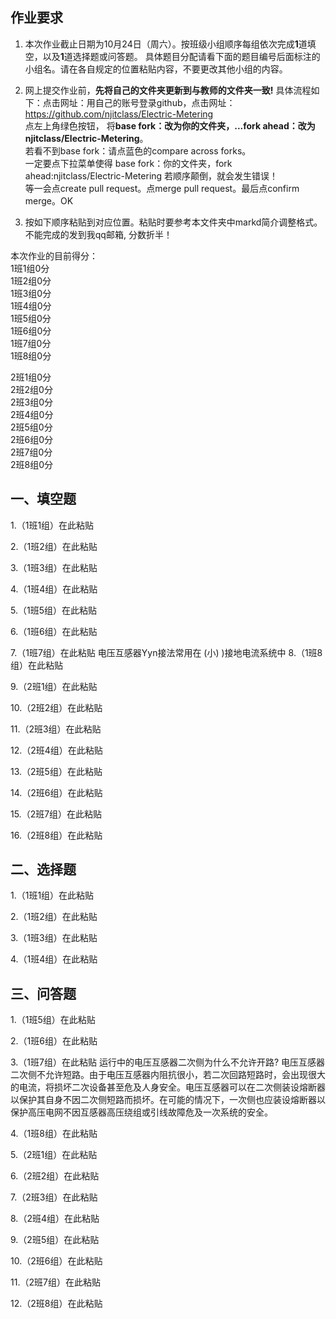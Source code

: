 ## 作业要求

1. 本次作业截止日期为10月24日（周六）。按班级小组顺序每组依次完成**1**道填空，以及**1**道选择题或问答题。 具体题目分配请看下面的题目编号后面标注的小组名。请在各自规定的位置粘贴内容，不要更改其他小组的内容。 

2. 网上提交作业前，**先将自己的文件夹更新到与教师的文件夹一致!** 具体流程如下：点击网址：用自己的账号登录github，点击网址：https://github.com/njitclass/Electric-Metering  
点左上角绿色按钮，
将**base fork：改为你的文件夹，...fork ahead：改为njitclass/Electric-Metering**。   
若看不到base fork：请点蓝色的compare across forks。  
一定要点下拉菜单使得 base fork：你的文件夹，fork ahead:njitclass/Electric-Metering
若顺序颠倒，就会发生错误！  
等一会点create pull request。点merge pull request。最后点confirm merge。OK

3. 按如下顺序粘贴到对应位置。粘贴时要参考本文件夹中markd简介调整格式。不能完成的发到我qq邮箱, 分数折半！

本次作业的目前得分：  
1班1组0分  
1班2组0分  
1班3组0分  
1班4组0分  
1班5组0分  
1班6组0分  
1班7组0分  
1班8组0分 

2班1组0分  
2班2组0分  
2班3组0分  
2班4组0分  
2班5组0分  
2班6组0分  
2班7组0分  
2班8组0分

## 一、填空题

1.（1班1组）在此粘贴

2.（1班2组）在此粘贴

3.（1班3组）在此粘贴

4.（1班4组）在此粘贴

5.（1班5组）在此粘贴

6.（1班6组）在此粘贴

7.（1班7组）在此粘贴
电压互感器Yyn接法常用在 (小) )接地电流系统中
8.（1班8组）在此粘贴  

9.（2班1组）在此粘贴

10.（2班2组）在此粘贴

11.（2班3组）在此粘贴

12.（2班4组）在此粘贴

13.（2班5组）在此粘贴

14.（2班6组）在此粘贴

15.（2班7组）在此粘贴

16.（2班8组）在此粘贴


## 二、选择题

1.（1班1组）在此粘贴

2.（1班2组）在此粘贴

3.（1班3组）在此粘贴

4.（1班4组）在此粘贴


## 三、问答题

1.（1班5组）在此粘贴

2.（1班6组）在此粘贴  

3.（1班7组）在此粘贴
运行中的电压互感器二次侧为什么不允许开路?
  电压互感器二次侧不允许短路。由于电压互感器内阻抗很小，若二次回路短路时，会出现很大的电流，将损坏二次设备甚至危及人身安全。电压互感器可以在二次侧装设熔断器以保护其自身不因二次侧短路而损坏。在可能的情况下，一次侧也应装设熔断器以保护高压电网不因互感器高压绕组或引线故障危及一次系统的安全。               

4.（1班8组）在此粘贴

5.（2班1组）在此粘贴

6.（2班2组）在此粘贴  

7.（2班3组）在此粘贴

8.（2班4组）在此粘贴  

9.（2班5组）在此粘贴

10.（2班6组）在此粘贴  

11.（2班7组）在此粘贴

12.（2班8组）在此粘贴


